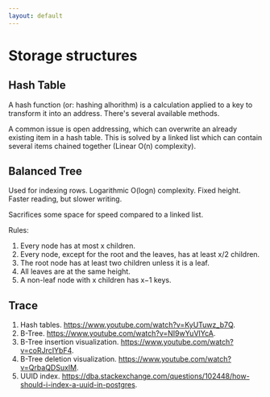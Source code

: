 ```yaml
---
layout: default
---
```


# Storage structures

## Hash Table

A hash function (or: hashing alhorithm) is a calculation applied to a key to
transform it into an address. There's several available methods.

A common issue is open addressing, which can overwrite an already existing item
in a hash table. This is solved by a linked list which can contain several items
chained together (Linear O(n) complexity).

## Balanced Tree

Used for indexing rows. Logarithmic O(logn) complexity. Fixed height. Faster
reading, but slower writing.

Sacrifices some space for speed compared to a linked list.

Rules:

1. Every node has at most x children.
2. Every node, except for the root and the leaves, has at least x/2 children.
3. The root node has at least two children unless it is a leaf.
4. All leaves are at the same height.
5. A non-leaf node with x children has x−1 keys.

## Trace

1. Hash tables. https://www.youtube.com/watch?v=KyUTuwz_b7Q.
2. B-Tree. https://www.youtube.com/watch?v=NI9wYuVIYcA.
3. B-Tree insertion visualization. https://www.youtube.com/watch?v=coRJrcIYbF4.
4. B-Tree deletion visualization. https://www.youtube.com/watch?v=QrbaQDSuxIM.
5. UUID index.
   https://dba.stackexchange.com/questions/102448/how-should-i-index-a-uuid-in-postgres.
